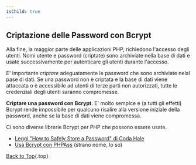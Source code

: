 ```yaml
---
isChild: true
---
```


## Criptazione delle Password con Bcrypt

Alla fine, la maggior parte delle applicazioni PHP, richiedono l'accesso degli utenti. Nomi utente e password (criptate) sono archiviate nella base di dati e usate successivamente per autenticare gli utenti durante l'accesso.

E' importante _criptare_ adeguatamente le password che sono archiviate nelal pase di dati. Se una password non &egrave; criptata e la base di dati viene attaccata o &egrave; accessibile ad utenti di terze parti non autorizzati, tutte le credenziali degli utenti saranno compromesse.

**Criptare una password con Bcrypt**.  E' molto semplce e (a tutti gli effetti) Bcrypt rende impossibile per qualcuno risalire alla versione iniziale della password, anche se la base di dati viene compromessa.

Ci sono diverse librerie Bcrypt per PHP che possono essere usate.

* [Leggi "How to Safely Store a Password" di Coda Hale][1]
* [Usa Bcrypt con PHPAss][2] (strano nome, lo so)

[Back to Top](#top){.top}

[1]: http://codahale.com/how-to-safely-store-a-password/
[2]: http://www.openwall.com/phpass/

